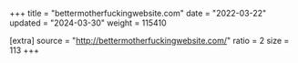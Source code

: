 +++
title = "bettermotherfuckingwebsite.com"
date = "2022-03-22"
updated = "2024-03-30"
weight = 115410

[extra]
source = "http://bettermotherfuckingwebsite.com/"
ratio = 2
size = 113
+++
